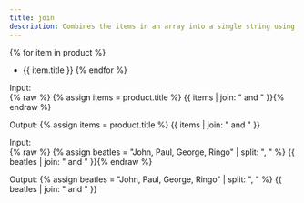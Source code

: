 ```yaml
---
title: join
description: Combines the items in an array into a single string using the argument as a separator.
---
```

{% for item in product %}
- {{ item.title }}
{% endfor %}

Input:  
{% raw %}
{% assign items = product.title %}
{{ items | join: " and " }}{% endraw %}

Output:
{% assign items = product.title %}
{{ items | join: " and " }}

Input:  
{% raw %}
{% assign beatles = "John, Paul, George, Ringo" | split: ", " %}
{{ beatles | join: " and " }}{% endraw %}

Output:
{% assign beatles = "John, Paul, George, Ringo" | split: ", " %}
{{ beatles | join: " and " }}